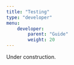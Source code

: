```yaml
---
title: "Testing"
type: "developer"
menu:
    developer:
        parent: "Guide"
        weight: 20
---
```


<article class="message is-warning">
  <div class="message-body">
    Under construction.
  </div>
</article>